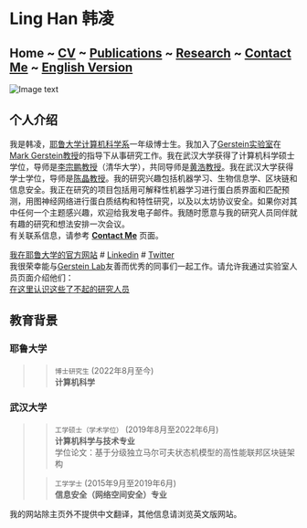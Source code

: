# Ling Han 韩凌
## Home  ~  [CV](https://www.linghan.me/CV)  ~   [Publications](https://www.linghan.me/publications)  ~  [Research](https://www.linghan.me/research)  ~   [Contact Me](https://www.linghan.me/CM)  ~  [English Version](https://www.linghan.me/)
![Image text](https://cpsc.yale.edu/sites/default/files/styles/people_thumbnail/public/pictures/picture-4584-1665512254.jpg?itok=IApMI3ZT)

## 个人介绍
我是韩凌，[耶鲁大学计算机科学系](https://cpsc.yale.edu)一年级博士生。我加入了[Gerstein实验室](http://www.gersteinlab.org)在[Mark Gerstein教授](https://cpsc.yale.edu/people/mark-gerstein)的指导下从事研究工作。我在武汉大学获得了计算机科学硕士学位，导师是[李宗鹏教授](https://scholar.google.com/citations?user=UnsBY_AAAAAJ&hl=en)（清华大学），共同导师是[黄浩教授](http://cs.whu.edu.cn/info/1019/2467.htm#)。我在武汉大学获得学士学位，导师是[陈晶教授](https://cse.whu.edu.cn/info/1272/3389.htm)。我的研究兴趣包括机器学习、生物信息学、区块链和信息安全。我正在研究的项目包括用可解释性机器学习进行蛋白质界面和匹配预测，用图神经网络进行蛋白质结构和特性研究，以及以太坊协议安全。如果你对其中任何一个主题感兴趣，欢迎给我发电子邮件。我随时愿意与我的研究人员同伴就有趣的研究和想法安排一次会议。<br>
有关联系信息，请参考 **[Contact Me](https://www.linghan.me/CM)** 页面。


[我在耶鲁大学的官方网站](https://cpsc.yale.edu/people/ling-han) # 
[Linkedin](https://www.linkedin.com/in/ling-han-brian) # 
[Twitter](https://twitter.com/BRIANHANL)<br>
我很荣幸能与[Gerstein Lab](http://www.gersteinlab.org)友善而优秀的同事们一起工作。请允许我通过实验室人员页面介绍他们：<br>
[在这里认识这些了不起的研究人员](http://www.gersteinlab.org/people/)

## 教育背景
### 耶鲁大学
>> `博士研究生` (2022年8月至今) <br>
>> **计算机科学**

### 武汉大学
>> `工学硕士（学术学位）` (2019年8月至2022年6月) <br>
>> **计算机科学与技术专业**<br>
>> 学位论文：基于分级独立马尔可夫状态机模型的高性能联邦区块链架构
>
>> `工学学士` (2015年9月至2019年6月) <br>
>> **信息安全（网络空间安全）专业**

我的网站除主页外不提供中文翻译，其他信息请浏览英文版网站。
